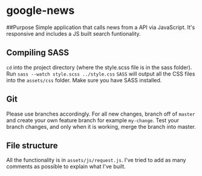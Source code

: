 # google-news

##Purpose
Simple application that calls news from a API via JavaScript.
It's responsive and includes a JS built search funtionality.

## Compiling SASS
`cd` into the project directory (where the style.scss file is in the sass folder).
Run `sass --watch style.scss ../style.css` `SASS` will output all the CSS files into the `assets/css` folder.
Make sure you have SASS installed.

## Git
Please use branches accordingly. For all new changes, branch off of `master` and create your own feature branch for example `my-change`. Test your branch changes, and only when it is working, merge the branch into master.

## File structure
All the functionality is in `assets/js/request.js`. I've tried to add as many comments as possible to explain what I've built.
